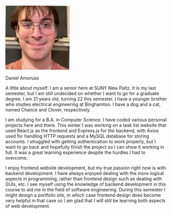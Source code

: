 <p align="center">

![Alt text](selfphoto.jpg "Daniel")

Daniel Amoruso

A little about myself: I am a senior here at SUNY New Paltz. It is my last semester, but I am still undecided on whether I want to go for a graduate degree. I am 21 years old, turning 22 this semester. I have a younger brother who studies electrical engineering at Binghamton. I have a dog and a cat, named Chance and Clover, respectively.

I am studying for a B.A. in Computer Science. I have coded various personal projects here and there. This winter I was working on a task list website that used React.js as the frontend and Express.js for the backend, with Axios used for handling HTTP requests and a MySQL database for storing accounts. I struggled with getting authentication to work properly, but I want to go back and hopefully finish the project so I can show it working in full. It was a great learning experience despite the hurdles I had to overcome.

I enjoy frontend website development, but my true passion right now is with backend development. I have always enjoyed dealing with the more logical aspects in programming, rather than frontend design such as dealing with GUIs, etc.  I see myself using the knowledge of backend development in this course to aid me in the field of software engineering. During this semester I might design a portfolio site, in which case frontend design does become very helpful in that case so I am glad that I will still be learning both aspects of web development.

</p>
